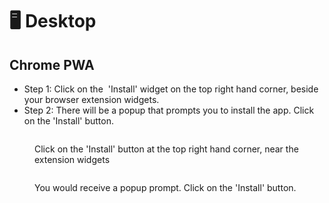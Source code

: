 # 🖥️ Desktop

## Chrome PWA

* Step 1: Click on the <img src="../../.gitbook/assets/Screenshot 2024-07-16 at 2.40.36 PM.png" alt="" data-size="line"> 'Install' widget on the top right hand corner, beside your browser extension widgets.
* Step 2: There will be a popup that prompts you to install the app. Click on the 'Install' button.

<figure><img src="../../.gitbook/assets/Screenshot 2024-07-16 at 2.42.36 PM.png" alt=""><figcaption><p>Click on the 'Install' button at the top right hand corner, near the extension widgets</p></figcaption></figure>

<figure><img src="../../.gitbook/assets/Screenshot 2024-07-16 at 2.49.55 PM.png" alt=""><figcaption><p>You would receive a popup prompt. Click on the 'Install' button.</p></figcaption></figure>
